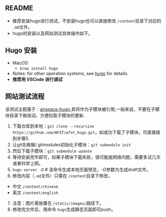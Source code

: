 ## README

- 推荐安装hugo进行测试，不安装hugo也可以直接修改 `/content`目录下对应的 `.md`文件。
- hugo的安装以及网站测试具体操作如下。

## Hugo 安装

- MacOS:
  - `brew install hugo`
- Notes: for other operation systems, see [hugo](https://gohugo.io/getting-started/installing/) for details.
- **推荐用 VSCode 进行调试**

## 网站测试流程

该测试主题基于：[airspace-hugo](https://github.com/themefisher/airspace-hugo),其将作为子模块被引用,一般来说，不要在子模块目录下做改动，方便拉取子模块的更新.

1. 下载仓库到本地：`git clone --recursive https://github.com/WFST/wfst_hugo.git`，如成功下载了子模块，可直接跳到步骤5.
2. 让git先根据/.gitmodules初始化子模块：`git submodule init`
3. 然后下载子模块：`git submodule update`
4. 等待安装完毕即可，如果子模块下载失败，很可能是网络问题，需要多试几次或者科学上网。
5. `hugo server -D` # 该命令生成本地页面预览，-D参数为生成draft文件。
6. 修改内容（`.md`文件）只需在 `/content`目录下修改，
  - 中文 `/content/chinese`
  - 英文 `/content/english`
7. 注意：图片需放置在 `/static/images/`路径下。
8. 修改完文件后，用命令 `hugo`生成静态页面即可push。

